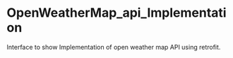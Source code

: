 # OpenWeatherMap_api_Implementation
Interface to show Implementation of open weather map API using retrofit.
